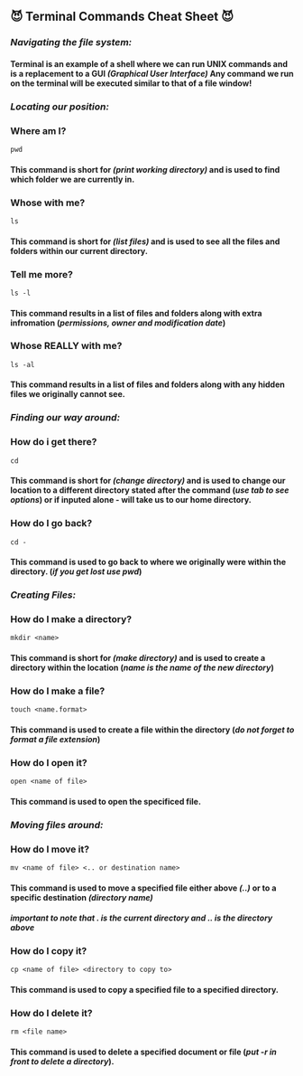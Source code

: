## **😈 Terminal Commands Cheat Sheet 😈** ##
### *Navigating the file system:* ###
#### Terminal is an example of a shell where we can run UNIX commands and is a replacement to a GUI *(Graphical User Interface)* Any command we run on the terminal will be executed similar to that of a file window! ####
### *Locating our position:* ###
### **Where am I?** ###
`pwd`
#### This command is short for *(print working directory)* and is used to find which folder we are currently in.
### **Whose with me?** ###
`ls`
#### This command is short for *(list files)* and is used to see all the files and folders within our current directory.
### **Tell me more?** ###
`ls -l`
#### This command results in a list of files and folders along with extra infromation (*permissions, owner and modification date*) ####
### **Whose REALLY with me?** ###
`ls -al`
#### This command results in a list of files and folders along with any hidden files we originally cannot see. ####
### *Finding our way around:* ###
### **How do i get there?** ###
`cd`
#### This command is short for *(change directory)* and is used to change our location to a different directory stated after the command (*use tab to see options*) or if inputed alone - will take us to our home directory.
### **How do I go back?** ###
`cd -`
#### This command is used to go back to where we originally were within the directory. (*if you get lost use pwd*)
### *Creating Files:* ###
### **How do I make a directory?** ###
`mkdir <name>`
#### This command is short for *(make directory)* and is used to create a directory within the location (*name is the name of the new directory*) ####
### **How do I make a file?** ###
`touch <name.format>`
#### This command is used to create a file within the directory (*do not forget to format a file extension*) ####
### **How do I open it?** ###
`open <name of file>`
#### This command is used to open the specificed file. ####
### *Moving files around:* ###
### **How do I move it?** ###
`mv <name of file> <.. or destination name>`
#### This command is used to move a specified file either above *(..)* or to a specific destination *(directory name)* ####
#### *important to note that . is the current directory and .. is the directory above* ####
### **How do I copy it?** ###
`cp <name of file> <directory to copy to>`
#### This command is used to copy a specified file to a specified directory. ####

### **How do I delete it?** ###
`rm <file name>`
#### This command is used to delete a specified document or file (*put -r in front to delete a directory*). ####